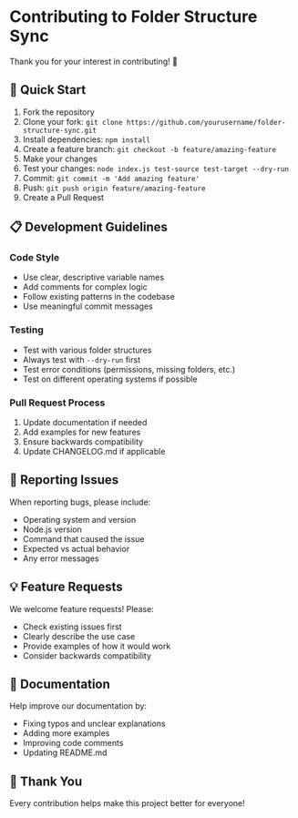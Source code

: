# Contributing to Folder Structure Sync

Thank you for your interest in contributing! 🎉

## 🚀 Quick Start

1. Fork the repository
2. Clone your fork: `git clone https://github.com/yourusername/folder-structure-sync.git`
3. Install dependencies: `npm install`
4. Create a feature branch: `git checkout -b feature/amazing-feature`
5. Make your changes
6. Test your changes: `node index.js test-source test-target --dry-run`
7. Commit: `git commit -m 'Add amazing feature'`
8. Push: `git push origin feature/amazing-feature`
9. Create a Pull Request

## 📋 Development Guidelines

### Code Style

- Use clear, descriptive variable names
- Add comments for complex logic
- Follow existing patterns in the codebase
- Use meaningful commit messages

### Testing

- Test with various folder structures
- Always test with `--dry-run` first
- Test error conditions (permissions, missing folders, etc.)
- Test on different operating systems if possible

### Pull Request Process

1. Update documentation if needed
2. Add examples for new features
3. Ensure backwards compatibility
4. Update CHANGELOG.md if applicable

## 🐛 Reporting Issues

When reporting bugs, please include:

- Operating system and version
- Node.js version
- Command that caused the issue
- Expected vs actual behavior
- Any error messages

## 💡 Feature Requests

We welcome feature requests! Please:

- Check existing issues first
- Clearly describe the use case
- Provide examples of how it would work
- Consider backwards compatibility

## 📝 Documentation

Help improve our documentation by:

- Fixing typos and unclear explanations
- Adding more examples
- Improving code comments
- Updating README.md

## 🙏 Thank You

Every contribution helps make this project better for everyone!
